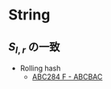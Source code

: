# String

## $S_{l,r}$ の一致
- Rolling hash
  - [ABC284 F - ABCBAC](https://atcoder.jp/contests/abc284/tasks/abc284_f)
